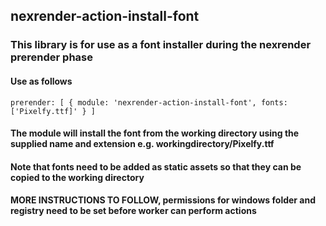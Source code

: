 ## nexrender-action-install-font

### This library is for use as a font installer during the nexrender prerender phase

#### Use as follows

`prerender: [ { module: 'nexrender-action-install-font', fonts: ['Pixelfy.ttf]' } ]`

#### The module will install the font from the working directory using the supplied name and extension e.g. workingdirectory/Pixelfy.ttf

#### Note that fonts need to be added as static assets so that they can be copied to the working directory


#### MORE INSTRUCTIONS TO FOLLOW, permissions for windows folder and registry need to be set before worker can perform actions